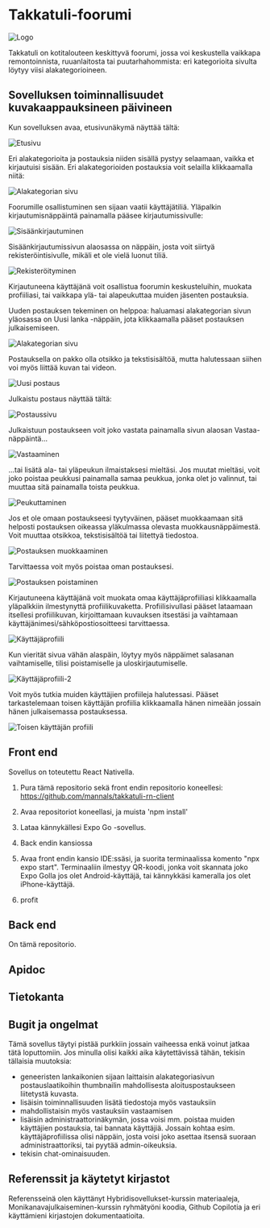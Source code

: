 # Takkatuli-foorumi

![Logo](takkatuli-logo-2.png)

Takkatuli on kotitalouteen keskittyvä foorumi, jossa voi keskustella vaikkapa remontoinnista, ruuanlaitosta tai puutarhahommista: eri kategorioita sivulta löytyy viisi alakategorioineen.

## Sovelluksen toiminnallisuudet kuvakaappauksineen päivineen

Kun sovelluksen avaa, etusivunäkymä näyttää tältä:

![Etusivu](./screenshots/Etusivu.jpg)

Eri alakategorioita ja postauksia niiden sisällä pystyy selaamaan, vaikka et kirjautuisi sisään. Eri alakategorioiden postauksia voit selailla klikkaamalla niitä:

![Alakategorian sivu](./screenshots/Alakategorian%20sivu.jpg)

Foorumille osallistuminen sen sijaan vaatii käyttäjätiliä. Yläpalkin kirjautumisnäppäintä painamalla pääsee kirjautumissivulle:

![Sisäänkirjautuminen](./screenshots/Sisäänkirjautuminen.jpg)

Sisäänkirjautumissivun alaosassa on näppäin, josta voit siirtyä rekisteröintisivulle, mikäli et ole vielä luonut tiliä.

![Rekisteröityminen](./screenshots/Rekisteröinti.jpg)

Kirjautuneena käyttäjänä voit osallistua foorumin keskusteluihin, muokata profiiliasi, tai vaikkapa ylä- tai alapeukuttaa muiden jäsenten postauksia.

Uuden postauksen tekeminen on helppoa: haluamasi alakategorian sivun yläosassa on Uusi lanka -näppäin, jota klikkaamalla pääset postauksen julkaisemiseen.

![Alakategorian sivu](./screenshots/Alakategorian%20sivu.jpg)

Postauksella on pakko olla otsikko ja tekstisisältöä, mutta halutessaan siihen voi myös liittää kuvan tai videon.

![Uusi postaus](./screenshots/Uuden%20postauksen%20tekeminen.jpg)

Julkaistu postaus näyttää tältä:

![Postaussivu](./screenshots/Postaussivu.jpg)

Julkaistuun postaukseen voit joko vastata painamalla sivun alaosan Vastaa-näppäintä...

![Vastaaminen](./screenshots/Vastaaminen.jpg)

...tai lisätä ala- tai yläpeukun ilmaistaksesi mieltäsi. Jos muutat mieltäsi, voit joko poistaa peukkusi painamalla samaa peukkua, jonka olet jo valinnut, tai muuttaa sitä painamalla toista peukkua.

![Peukuttaminen](./screenshots/Ylä-%20ja%20alapeukut.jpg)

Jos et ole omaan postaukseesi tyytyväinen, pääset muokkaamaan sitä helposti postauksen oikeassa yläkulmassa olevasta muokkausnäppäimestä. Voit muuttaa otsikkoa, tekstisisältöä tai liitettyä tiedostoa.

![Postauksen muokkaaminen](./screenshots/Oman%20postauksen%20muokkaaminen.jpg)

Tarvittaessa voit myös poistaa oman postauksesi.

![Postauksen poistaminen](./screenshots/Postauksen%20poistaminen.jpg)

Kirjautuneena käyttäjänä voit muokata omaa käyttäjäprofiiliasi klikkaamalla yläpalkkiin ilmestynyttä profiilikuvaketta. Profiilisivullasi pääset lataamaan itsellesi profiilikuvan, kirjoittamaan kuvauksen itsestäsi ja vaihtamaan käyttäjänimesi/sähköpostiosoitteesi tarvittaessa.

![Käyttäjäprofiili](./screenshots/Käyttäjäprofiili.jpg)

Kun vierität sivua vähän alaspäin, löytyy myös näppäimet salasanan vaihtamiselle, tilisi poistamiselle ja uloskirjautumiselle.

![Käyttäjäprofiili-2](./screenshots/Käyttäjäprofiili-2.jpg)

Voit myös tutkia muiden käyttäjien profiileja halutessasi. Pääset tarkastelemaan toisen käyttäjän profiilia klikkaamalla hänen nimeään jossain hänen julkaisemassa postauksessa.

![Toisen käyttäjän profiili](./screenshots/Toisen%20käyttäjän%20profiili.jpg)




## Front end

Sovellus on toteutettu React Nativella.

1. Pura tämä repositorio sekä front endin repositorio koneellesi: https://github.com/mannals/takkatuli-rn-client

2. Avaa repositoriot koneellasi, ja muista 'npm install'

3. Lataa kännykällesi Expo Go -sovellus.

4. Back endin kansiossa

5. Avaa front endin kansio IDE:ssäsi, ja suorita terminaalissa komento "npx expo start". Terminaaliin ilmestyy QR-koodi, jonka voit skannata joko Expo Golla jos olet Android-käyttäjä, tai kännykkäsi kameralla jos olet iPhone-käyttäjä.

6. profit

## Back end

On tämä repositorio.

## Apidoc

## Tietokanta 

## Bugit ja ongelmat

Tämä sovellus täytyi pistää purkkiin jossain vaiheessa enkä voinut jatkaa tätä loputtomiin. Jos minulla olisi kaikki aika käytettävissä tähän, tekisin tällaisia muutoksia:

- geneeristen lankaikonien sijaan laittaisin alakategoriasivun postauslaatikoihin thumbnailin mahdollisesta aloituspostaukseen liitetystä kuvasta.
- lisäisin toiminnallisuuden lisätä tiedostoja myös vastauksiin
- mahdollistaisin myös vastauksiin vastaamisen
- lisäisin administraattorinäkymän, jossa voisi mm. poistaa muiden käyttäjien postauksia, tai bannata käyttäjiä. Jossain kohtaa esim. käyttäjäprofiilissa olisi näppäin, josta voisi joko asettaa itsensä suoraan administraattoriksi, tai pyytää admin-oikeuksia.
- tekisin chat-ominaisuuden.

## Referenssit ja käytetyt kirjastot

Referensseinä olen käyttänyt Hybridisovellukset-kurssin materiaaleja, Monikanavajulkaiseminen-kurssin ryhmätyöni koodia, Github Copilotia ja eri käyttämieni kirjastojen dokumentaatioita.

